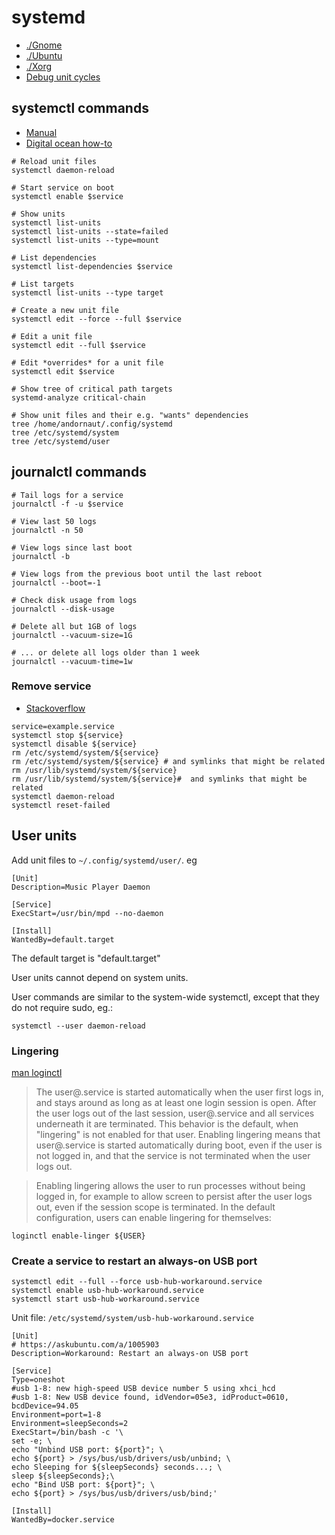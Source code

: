 # systemd

* [./Gnome](./gnome.md)
* [./Ubuntu](./ubuntu.md)
* [./Xorg](./xorg.md)
* [Debug unit cycles](https://unix.stackexchange.com/questions/193714/generic-methodology-to-debug-ordering-cycles-in-systemd)

## systemctl commands

* [Manual](https://www.freedesktop.org/software/systemd/man/systemd.html)
* [Digital ocean how-to](https://www.digitalocean.com/community/tutorials/how-to-use-systemctl-to-manage-systemd-services-and-units)

```
# Reload unit files
systemctl daemon-reload

# Start service on boot
systemctl enable $service

# Show units
systemctl list-units
systemctl list-units --state=failed
systemctl list-units --type=mount

# List dependencies
systemctl list-dependencies $service

# List targets
systemctl list-units --type target

# Create a new unit file
systemctl edit --force --full $service

# Edit a unit file
systemctl edit --full $service

# Edit *overrides* for a unit file
systemctl edit $service

# Show tree of critical path targets
systemd-analyze critical-chain

# Show unit files and their e.g. "wants" dependencies
tree /home/andornaut/.config/systemd
tree /etc/systemd/system
tree /etc/systemd/user
```

## journalctl commands

```
# Tail logs for a service
journalctl -f -u $service

# View last 50 logs
journalctl -n 50

# View logs since last boot
journalctl -b

# View logs from the previous boot until the last reboot
journalctl --boot=-1

# Check disk usage from logs
journalctl --disk-usage

# Delete all but 1GB of logs
journalctl --vacuum-size=1G

# ... or delete all logs older than 1 week
journalctl --vacuum-time=1w
```

### Remove service

* [Stackoverflow](https://superuser.com/a/936976)

```
service=example.service
systemctl stop ${service}
systemctl disable ${service}
rm /etc/systemd/system/${service}
rm /etc/systemd/system/${service} # and symlinks that might be related
rm /usr/lib/systemd/system/${service}
rm /usr/lib/systemd/system/${service}#  and symlinks that might be related
systemctl daemon-reload
systemctl reset-failed
```

## User units

Add unit files to `~/.config/systemd/user/`. eg

```
[Unit]
Description=Music Player Daemon

[Service]
ExecStart=/usr/bin/mpd --no-daemon

[Install]
WantedBy=default.target
```

The default target is "default.target"

User units cannot depend on system units.

User commands are similar to the system-wide systemctl, except that they do not require sudo, eg.:
```
systemctl --user daemon-reload
```

### Lingering

[man loginctl](https://www.freedesktop.org/software/systemd/man/loginctl.html#enable-linger%20USER...)

> The user@.service is started automatically when the user first logs in, and stays around as long as at least one login session is open. After the user logs out of the last session, user@.service and all services underneath it are terminated. This behavior is the default, when "lingering" is not enabled for that user. Enabling lingering means that user@.service is started automatically during boot, even if the user is not logged in, and that the service is not terminated when the user logs out.

> Enabling lingering allows the user to run processes without being logged in, for example to allow screen to persist after the user logs out, even if the session scope is terminated. In the default configuration, users can enable lingering for themselves:

```
loginctl enable-linger ${USER}
```

### Create a service to restart an always-on USB port

```
systemctl edit --full --force usb-hub-workaround.service
systemctl enable usb-hub-workaround.service
systemctl start usb-hub-workaround.service
```

Unit file: `/etc/systemd/system/usb-hub-workaround.service`
```
[Unit]
# https://askubuntu.com/a/1005903
Description=Workaround: Restart an always-on USB port

[Service]
Type=oneshot
#usb 1-8: new high-speed USB device number 5 using xhci_hcd
#usb 1-8: New USB device found, idVendor=05e3, idProduct=0610, bcdDevice=94.05
Environment=port=1-8
Environment=sleepSeconds=2
ExecStart=/bin/bash -c '\
set -e; \
echo "Unbind USB port: ${port}"; \
echo ${port} > /sys/bus/usb/drivers/usb/unbind; \
echo Sleeping for ${sleepSeconds} seconds...; \
sleep ${sleepSeconds};\
echo "Bind USB port: ${port}"; \
echo ${port} > /sys/bus/usb/drivers/usb/bind;'

[Install]
WantedBy=docker.service
```
